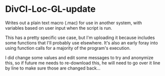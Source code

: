 # DivCl-Loc-GL-update

Writes out a plain text macro (.mac) for use in another system, with variables based on user input when the script is run.

This has a pretty specific use case, but I'm uploading it because includes some functions that I'll probably use elsewhere. It's also an early foray into using function calls for a majority of the program's execution.

I did change some values and edit some messages to try and anonymize this, so if future me needs to re-download this, he will need to go over it line by line to make sure those are changed back...

